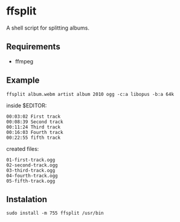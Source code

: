 # ffsplit
A shell script for splitting albums.

## Requirements

 - ffmpeg

## Example
	ffsplit album.webm artist album 2010 ogg -c:a libopus -b:a 64k

inside $EDITOR:

	00:03:02 First track
	00:08:39 Second track
	00:11:24 Third track
	00:16:03 Fourth track
	00:22:55 fifth track

created files:

	01-first-track.ogg
	02-second-track.ogg
	03-third-track.ogg
	04-fourth-track.ogg
	05-fifth-track.ogg

## Instalation
	sudo install -m 755 ffsplit /usr/bin
